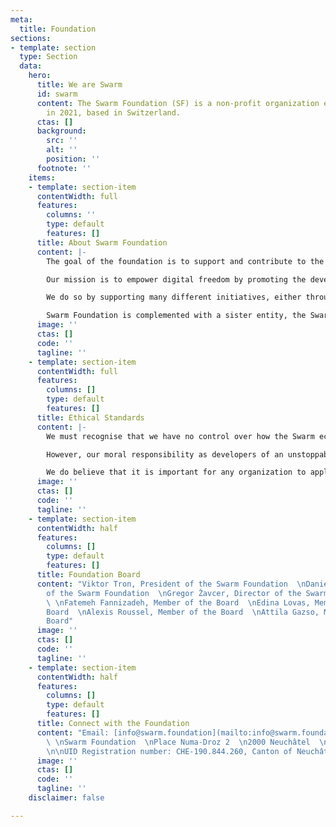 ```yaml
---
meta:
  title: Foundation
sections:
- template: section
  type: Section
  data:
    hero:
      title: We are Swarm
      id: swarm
      content: The Swarm Foundation (SF) is a non-profit organization established
        in 2021, based in Switzerland.
      ctas: []
      background:
        src: ''
        alt: ''
        position: ''
      footnote: ''
    items:
    - template: section-item
      contentWidth: full
      features:
        columns: ''
        type: default
        features: []
      title: About Swarm Foundation
      content: |-
        The goal of the foundation is to support and contribute to the creation of a technology whose code will be open to all and will allow the storage and exchange of computer data in a decentralised manner. To this end, the foundation intends in particular to promote and support a community and a sustainable and independent ecosystem for the development of free open source software (FLOSS), allowing for digital services coordinated by crypto-economic incentives that process, distribute and store data.

        Our mission is to empower digital freedom by promoting the development and maintenance of the Swarm network, the base layer of the emerging fair data economy, and the community surrounding this network.

        We do so by supporting many different initiatives, either through financial grants or other types of support, all of which is assessed on a case-by-case basis.

        Swarm Foundation is complemented with a sister entity, the Swarm Association, to support the Swarm community, educate the public about decentralised technology, its appropriate uses, and to keep the technology neutral.
      image: ''
      ctas: []
      code: ''
      tagline: ''
    - template: section-item
      contentWidth: full
      features:
        columns: []
        type: default
        features: []
      title: Ethical Standards
      content: |-
        We must recognise that we have no control over how the Swarm ecosystem evolves. As an open project, we can't decide who uses this technology and for what.

        However, our moral responsibility as developers of an unstoppable technology is to do our best to steer the ecosystem in an ethical direction and not repeat the mistakes of the Internet Society. We work on our good character, we empower others, and we lead by example. We can't control the actions of others, and we don't want to; such control is an illusion. We act in a way that is guided by virtue and by values including wisdom, justice, courage and temperance.

        We do believe that it is important for any organization to apply external ethical standards. For this reason, **the Swarm Foundation has additionally subscribed to the principles of the Fair Data Society** ([principles.fairdatasociety.org](https://principles.fairdatasociety.org)). By living and endorsing these ethical guidelines, the Swarm Foundation is taking a leadership role for a goal bigger than oneself – for a fair data society. Given the growing importance of data ethics, we believe other projects will follow and join our efforts.
      image: ''
      ctas: []
      code: ''
      tagline: ''
    - template: section-item
      contentWidth: half
      features:
        columns: []
        type: default
        features: []
      title: Foundation Board
      content: "Viktor Tron, President of the Swarm Foundation  \nDaniel Nagy, Vice-president
        of the Swarm Foundation  \nGregor Žavcer, Director of the Swarm Foundation
        \ \nFatemeh Fannizadeh, Member of the Board  \nEdina Lovas, Member of the
        Board  \nAlexis Roussel, Member of the Board  \nAttila Gazso, Member of the
        Board"
      image: ''
      ctas: []
      code: ''
      tagline: ''
    - template: section-item
      contentWidth: half
      features:
        columns: []
        type: default
        features: []
      title: Connect with the Foundation
      content: "Email: [info@swarm.foundation](mailto:info@swarm.foundation)\n\nAddress:
        \ \nSwarm Foundation  \nPlace Numa-Droz 2  \n2000 Neuchâtel  \nSwitzerland
        \n\nUID Registration number: CHE-190.844.260, Canton of Neuchâtel"
      image: ''
      ctas: []
      code: ''
      tagline: ''
    disclaimer: false

---
```

